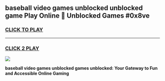 
## baseball video games unblocked unblocked game Play Online 👋 Unblocked Games #0x8ve
<h3>
<a href="https://premium.freeplayer.one?title=baseball_video_games_unblocked&ref=21F">CLICK TO PLAY</a></h3>
<hr>

<h3>
<a href="https://premium.freeplayer.one?title=baseball_video_games_unblocked&ref=21F">CLICK 2 PLAY</a>
  
</h3>

<a href="https://premium.freeplayer.one?title=baseball_video_games_unblocked&ref=21F/"><img src="https://clearcache.store/games.png"></a>


**baseball video games unblocked games unblocked: Your Gateway to Fun and Accessible Online Gaming**
